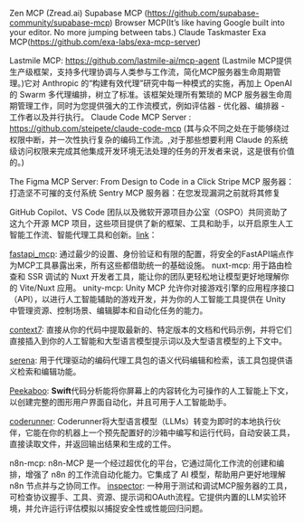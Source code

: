 Zen MCP (Zread.ai)
Supabase MCP (<https://github.com/supabase-community/supabase-mcp>)
Browser MCP(It’s like having Google built into your editor. No more jumping between tabs.)
Claude Taskmaster
Exa MCP(<https://github.com/exa-labs/exa-mcp-server>)

Lastmile MCP: <https://github.com/lastmile-ai/mcp-agent> (Lastmile MCP提供生产级框架，支持多代理协调与人类参与工作流，简化MCP服务器生命周期管理。)它对 Anthropic 的“构建有效代理”研究中每一种模式的实施，再加上 OpenAI 的 Swarm 多代理编排，树立了标准。该框架处理所有繁琐的 MCP 服务器生命周期管理工作，同时为您提供强大的工作流模式，例如评估器 - 优化器、编排器 - 工作者以及并行执行。
Claude Code MCP Server : <https://github.com/steipete/claude-code-mcp> (其与众不同之处在于能够绕过权限中断，并一次性执行复杂的编码工作流。,对于那些想要利用 Claude 的系统级访问权限来完成其他集成开发环境无法处理的任务的开发者来说，这是很有价值的。)

The Figma MCP Server: From Design to Code in a Click
 Stripe MCP 服务器：打造坚不可摧的支付系统
 Sentry MCP 服务器：在您发现漏洞之前就将其修复

 GitHub Copilot、VS Code 团队以及微软开源项目办公室（OSPO）共同资助了这九个开源 MCP 项目，这些项目提供了新的框架、工具和助手，以开启原生人工智能工作流、智能代理工具和创新。[link](https://github.blog/open-source/accelerate-developer-productivity-with-these-9-open-source-ai-and-mcp-projects/)：

[fastapi_mcp](https://github.com/tadata-org/fastapi_mcp): 通过最少的设置、身份验证和有限的配置，将安全的FastAPI端点作为MCP工具暴露出来，所有这些都借助统一的基础设施。
nuxt-mcp: 用于路由检查和 SSR 调试的 Nuxt 开发者工具，能让你的团队更轻松地让模型更好地理解你的 Vite/Nuxt 应用。
unity-mcp: Unity MCP 允许你对接游戏引擎的应用程序接口（API），以进行人工智能辅助的游戏开发，并为你的人工智能工具提供在 Unity 中管理资源、控制场景、编辑脚本和自动化任务的能力。

[context7](https://github.com/upstash/context7): 直接从你的代码中提取最新的、特定版本的文档和代码示例，并将它们直接插入到你的人工智能和大型语言模型提示词以及大型语言模型的上下文中。

[serena](https://github.com/oraios/serena): 用于代理驱动的编码代理工具包的语义代码编辑和检索，该工具包提供语义检索和编辑功能。

[Peekaboo](https://github.com/steipete/Peekaboo): **Swift**代码分析能将你屏幕上的内容转化为可操作的人工智能上下文，以创建完整的图形用户界面自动化，并且可用于人工智能助手。

[coderunner](https://github.com/instavm/coderunner): Coderunner将大型语言模型（LLMs）转变为即时的本地执行伙伴，它能在你的机器上一个预先配置好的沙箱中编写和运行代码，自动安装工具，直接读取文件，并返回输出结果和生成的工件。

n8n-mcp: n8n-MCP 是一个经过超优化的平台，它通过简化工作流的创建和编排，增强了 n8n 的工作流自动化能力。它集成了 AI 模型，帮助用户更好地理解 n8n 节点并与之协同工作。
[inspector](https://github.com/MCPJam/inspector): 一种用于测试和调试MCP服务器的工具，可检查协议握手、工具、资源、提示词和OAuth流程。它提供内置的LLM实验环境，并允许运行评估模拟以捕捉安全性或性能回归问题。
